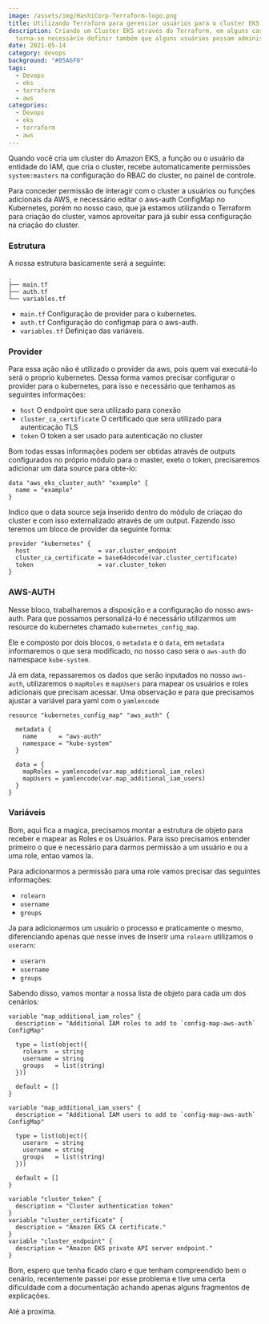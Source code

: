 ```yaml
---
image: /assets/img/HashiCorp-Terraform-logo.png
title: Utilizando Terraform para gerenciar usuários para o cluster EKS
description: Criando um Cluster EKS através do Terraform, em alguns casos,
  torna-se necessário definir também que alguns usuários possam administra-lo.
date: 2021-05-14
category: devops
background: "#05A6F0"
tags:
  - Devops
  - eks
  - terraform
  - aws
categories:
  - Devops
  - eks
  - terraform
  - aws
---
```

Quando você cria um cluster do Amazon EKS, a função ou o usuário da entidade do IAM, que cria o cluster, recebe automaticamente permissões `system:masters` na configuração do RBAC do cluster, no painel de controle.

Para conceder permissão de interagir com o cluster a usuários ou funções adicionais da AWS, e necessário editar o aws-auth ConfigMap no Kubernetes, porém no nosso caso, que ja estamos utilizando o Terraform para criação do cluster, vamos aproveitar para já subir essa configuração na criação do cluster.

### Estrutura

A nossa estrutura basicamente será a seguinte:  

```
.
├── main.tf
├── auth.tf
└── variables.tf
```

* `main.tf` Configuração de provider para o kubernetes.
* `auth.tf` Configuração do configmap para o aws-auth.
* `variables.tf` Definiçao das variáveis.

### Provider
Para essa ação não é utilizado o provider da aws, pois quem vai executá-lo será o proprio kubernetes. Dessa forma vamos precisar configurar o provider para o kubernetes, para isso e necessário que tenhamos as seguintes informações:

* `host` O endpoint que sera utilizado para conexão
* `cluster_ca_certificate` O certificado que sera utilizado para autenticação TLS
* `token` O token a ser usado para autenticação no cluster


Bom todas essas informações podem ser obtidas através de outputs configurados no próprio módulo para o master, exeto o token, precisaremos adicionar um data source para obte-lo:

```
data "aws_eks_cluster_auth" "example" {
  name = "example"
}
```

Indico que o data source seja inserido dentro do módulo de criaçao do cluster e com isso externalizado através de um output. Fazendo isso teremos um bloco de provider da seguinte forma:

```
provider "kubernetes" {
  host                   = var.cluster_endpoint
  cluster_ca_certificate = base64decode(var.cluster_certificate)
  token                  = var.cluster_token
}
```

### AWS-AUTH

Nesse bloco, trabalharemos a disposição e a configuração do nosso aws-auth. Para que possamos personalizá-lo é necessário utilizarmos um resource do kubernetes chamado `kubernetes_config_map`.

Ele e composto por dois blocos, o `metadata` e o `data`, em `metadata` informaremos o que sera modificado, no nosso caso sera o `aws-auth` do namespace `kube-system`.

Já em data, repassaremos os dados que serão inputados no nosso `aws-auth`, utilizaremos o `mapRoles` e `mapUsers` para mapear os usuários e roles adicionais que precisam acessar. Uma observação e para que precisamos ajustar a variável para yaml com o `yamlencode`

```
resource "kubernetes_config_map" "aws_auth" {

  metadata {
    name      = "aws-auth"
    namespace = "kube-system"
  }

  data = {
    mapRoles = yamlencode(var.map_additional_iam_roles)
    mapUsers = yamlencode(var.map_additional_iam_users)
  }
}
```

### Variáveis

Bom, aqui fica a magica, precisamos montar a estrutura de objeto para receber e mapear as Roles e os Usuários. Para isso precisamos entender primeiro o que e necessário para darmos permissão a um usuário e ou a uma role, entao vamos la.

Para adicionarmos a permissão para uma role vamos precisar das seguintes informações:

* `rolearn`
* `username`
* `groups`

Ja para adicionarmos um usuário o processo e praticamente o mesmo, diferenciando apenas que nesse inves de inserir uma `rolearn` utilizamos o `userarn`:

* `userarn`
* `username`
* `groups`

Sabendo disso, vamos montar a nossa lista de objeto para cada um dos cenários: 

```
variable "map_additional_iam_roles" {
  description = "Additional IAM roles to add to `config-map-aws-auth` ConfigMap"

  type = list(object({
    rolearn  = string
    username = string
    groups   = list(string)
  }))

  default = []
}

variable "map_additional_iam_users" {
  description = "Additional IAM users to add to `config-map-aws-auth` ConfigMap"

  type = list(object({
    userarn  = string
    username = string
    groups   = list(string)
  }))

  default = []
}

variable "cluster_token" {
  description = "Cluster authentication token"
}
variable "cluster_certificate" {
  description = "Amazon EKS CA certificate."
}
variable "cluster_endpoint" {
  description = "Amazon EKS private API server endpoint."
}
```

Bom, espero que tenha ficado claro e que tenham compreendido bem o cenário, recentemente passei por esse problema e tive uma certa dificuldade com a documentação achando apenas alguns fragmentos de explicações.

Até a proxima.
